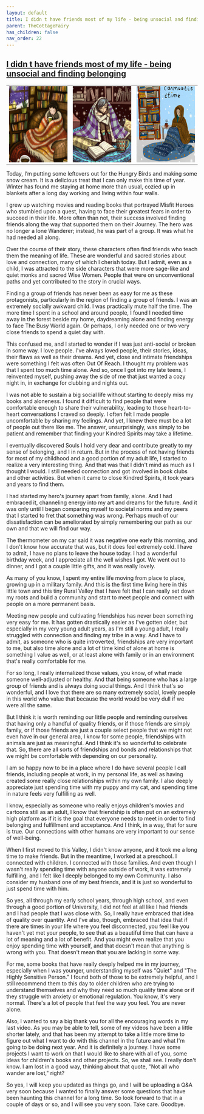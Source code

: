 ```yaml
---
layout: default
title: I didn t have friends most of my life - being unsocial and finding belonging
parent: TheCottageFairy
has_children: false
nav_order: 22
---
```


## [I didn t have friends most of my life - being unsocial and finding belonging](https://www.youtube.com/watch?v=9vcQqPLDDgo)

<div>
<table align="center">
	<tr>
		<td align="center">
			<img src="../../posters/I_didn_t_have_friends_most_of_my_life_-_being_unsocial_and_finding_belonging-[9vcQqPLDDgo]/generated_00.png" height="200" width="200"/>
		</td>
		<td align="center">
			<img src="../../posters/I_didn_t_have_friends_most_of_my_life_-_being_unsocial_and_finding_belonging-[9vcQqPLDDgo]/generated_01.png" height="200" width="200"/>
		</td>
		<td align="center">
			<img src="../../posters/I_didn_t_have_friends_most_of_my_life_-_being_unsocial_and_finding_belonging-[9vcQqPLDDgo]/generated_02.png" height="200" width="200"/>
		</td>
	</tr>
</table>
</div>

Today, I’m putting some leftovers out for the Hungry Birds and making some snow cream. It is a delicious treat that I can only make this time of year. Winter has found me staying at home more than usual, cozied up in blankets after a long day working and living within four walls.

I grew up watching movies and reading books that portrayed Misfit Heroes who stumbled upon a quest, having to face their greatest fears in order to succeed in their life. More often than not, their success involved finding friends along the way that supported them on their Journey. The hero was no longer a lone Wanderer; instead, he was part of a group. It was what he had needed all along.

Over the course of their story, these characters often find friends who teach them the meaning of life. These are wonderful and sacred stories about love and connection, many of which I cherish today. But I admit, even as a child, I was attracted to the side characters that were more sage-like and quiet monks and sacred Wise Women. People that were on unconventional paths and yet contributed to the story in crucial ways.

Finding a group of friends has never been as easy for me as these protagonists, particularly in the region of finding a group of friends. I was an extremely socially awkward child. I was practically mute half the time. The more time I spent in a school and around people, I found I needed time away in the forest beside my home, daydreaming alone and finding energy to face The Busy World again. Or perhaps, I only needed one or two very close friends to spend a quiet day with.

This confused me, and I started to wonder if I was just anti-social or broken in some way. I love people. I've always loved people, their stories, ideas, their flaws as well as their dreams. And yet, close and intimate friendships were something I felt was often Out Of Reach. I thought my problem was that I spent too much time alone. And so, once I got into my late teens, I reinvented myself, pushing away the side of me that just wanted a cozy night in, in exchange for clubbing and nights out.

I was not able to sustain a big social life without starting to deeply miss my books and aloneness. I found it difficult to find people that were comfortable enough to share their vulnerability, leading to those heart-to-heart conversations I craved so deeply. I often felt I made people uncomfortable by sharing my feelings. And yet, I knew there must be a lot of people out there like me. The answer, unsurprisingly, was simply to be patient and remember that finding your Kindred Spirits may take a lifetime.

I eventually discovered Souls I hold very dear and contribute greatly to my sense of belonging, and I in return. But in the process of not having friends for most of my childhood and a good portion of my adult life, I started to realize a very interesting thing. And that was that I didn't mind as much as I thought I would. I still needed connection and got involved in book clubs and other activities. But when it came to close Kindred Spirits, it took years and years to find them.

I had started my hero's journey apart from family, alone. And I had embraced it, channeling energy into my art and dreams for the future. And it was only until I began comparing myself to societal norms and my peers that I started to fret that something was wrong. Perhaps much of our dissatisfaction can be ameliorated by simply remembering our path as our own and that we will find our way.

The thermometer on my car said it was negative one early this morning, and I don't know how accurate that was, but it does feel extremely cold. I have to admit, I have no plans to leave the house today. I had a wonderful birthday week, and I appreciate all the well wishes I got. We went out to dinner, and I got a couple little gifts, and it was really lovely.

As many of you know, I spent my entire life moving from place to place, growing up in a military family. And this is the first time living here in this little town and this tiny Rural Valley that I have felt that I can really set down my roots and build a community and start to meet people and connect with people on a more permanent basis.

Meeting new people and cultivating friendships has never been something very easy for me. It has gotten drastically easier as I've gotten older, but especially in my very young adult years, as I'm still a young adult, I really struggled with connection and finding my tribe in a way. And I have to admit, as someone who is quite introverted, friendships are very important to me, but also time alone and a lot of time kind of alone at home is something I value as well, or at least alone with family or in an environment that's really comfortable for me.

For so long, I really internalized those values, you know, of what made someone well-adjusted or healthy. And that being someone who has a large group of friends and is always doing social things. And I think that's so wonderful, and I love that there are so many extremely social, lovely people in this world who value that because the world would be very dull if we were all the same.

But I think it is worth reminding our little people and reminding ourselves that having only a handful of quality friends, or if those friends are simply family, or if those friends are just a couple select people that we might not even have in our general area, I know for some people, friendships with animals are just as meaningful. And I think it's so wonderful to celebrate that. So, there are all sorts of friendships and bonds and relationships that we might be comfortable with depending on our personality.

I am so happy now to be in a place where I do have several people I call friends, including people at work, in my personal life, as well as having created some really close relationships within my own family. I also deeply appreciate just spending time with my puppy and my cat, and spending time in nature feels very fulfilling as well.

I know, especially as someone who really enjoys children's movies and cartoons still as an adult, I know that friendship is often put on an extremely high platform as if it is the goal that everyone needs to meet in order to find belonging and fulfillment and acceptance. And I think, in a way, that for sure is true. Our connections with other humans are very important to our sense of well-being.

When I first moved to this Valley, I didn't know anyone, and it took me a long time to make friends. But in the meantime, I worked at a preschool. I connected with children. I connected with those families. And even though I wasn't really spending time with anyone outside of work, it was extremely fulfilling, and I felt like I deeply belonged to my own Community. I also consider my husband one of my best friends, and it is just so wonderful to just spend time with him.

So yes, all through my early school years, through high school, and even through a good portion of University, I did not feel at all like I had friends and I had people that I was close with. So, I really have embraced that idea of quality over quantity. And I've also, though, embraced that idea that if there are times in your life where you feel disconnected, you feel like you haven't yet met your people, to see that as a beautiful time that can have a lot of meaning and a lot of benefit. And you might even realize that you enjoy spending time with yourself, and that doesn't mean that anything is wrong with you. That doesn't mean that you are lacking in some way.

For me, some books that have really deeply helped me in my journey, especially when I was younger, understanding myself was "Quiet" and "The Highly Sensitive Person." I found both of those to be extremely helpful, and I still recommend them to this day to older children who are trying to understand themselves and why they need so much quality time alone or if they struggle with anxiety or emotional regulation. You know, it's very normal. There's a lot of people that feel the way you feel. You are never alone.

Also, I wanted to say a big thank you for all the encouraging words in my last video. As you may be able to tell, some of my videos have been a little shorter lately, and that has been my attempt to take a little more time to figure out what I want to do with this channel in the future and what I'm going to be doing next year. And it is definitely a journey. I have some projects I want to work on that I would like to share with all of you, some ideas for children's books and other projects. So, we shall see. I really don't know. I am lost in a good way, thinking about that quote, "Not all who wander are lost," right?

So yes, I will keep you updated as things go, and I will be uploading a Q&A very soon because I wanted to finally answer some questions that have been haunting this channel for a long time. So look forward to that in a couple of days or so, and I will see you very soon. Take care. Goodbye.